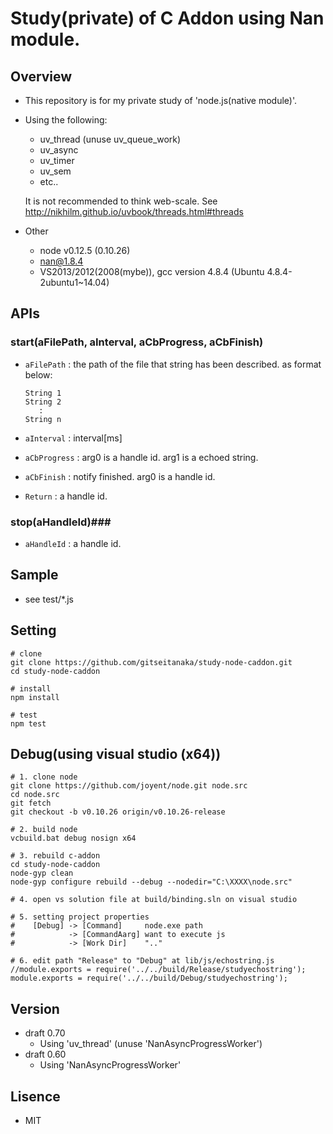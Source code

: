 # Study(private) of C Addon using Nan module.


## Overview

* This repository is for my private study of 'node.js(native module)'.
* Using the following:
    - uv_thread (unuse uv_queue_work)
    - uv_async
    - uv_timer
    - uv_sem
    - etc..
    
    It is not recommended to think web-scale.
    See <http://nikhilm.github.io/uvbook/threads.html#threads>

* Other
    - node v0.12.5 (0.10.26)
    - nan@1.8.4
    - VS2013/2012(2008(mybe)), gcc version 4.8.4 (Ubuntu 4.8.4-2ubuntu1~14.04)

## APIs

### start(aFilePath, aInterval, aCbProgress, aCbFinish) ###

+   `aFilePath` :
    the path of the file that string has been described. as format below:

		String 1
		String 2
		   :
		String n

+   `aInterval` :
    interval[ms]

+   `aCbProgress` : arg0 is a handle id. arg1 is a echoed string.

+   `aCbFinish` : notify finished. arg0 is a handle id.

+   `Return` : a handle id.

### stop(aHandleId)###

+   `aHandleId` : a handle id.

## Sample

* see test/*.js

## Setting
	
	# clone
	git clone https://github.com/gitseitanaka/study-node-caddon.git
	cd study-node-caddon
	
	# install
	npm install
	
	# test
	npm test

## Debug(using visual studio (x64))

	# 1. clone node
	git clone https://github.com/joyent/node.git node.src
	cd node.src
	git fetch
	git checkout -b v0.10.26 origin/v0.10.26-release

	# 2. build node
	vcbuild.bat debug nosign x64

	# 3. rebuild c-addon
	cd study-node-caddon
	node-gyp clean
	node-gyp configure rebuild --debug --nodedir="C:\XXXX\node.src" 
	
	# 4. open vs solution file at build/binding.sln on visual studio
	
	# 5. setting project properties
	#    [Debug] -> [Command]     node.exe path
	#            -> [CommandAarg] want to execute js
	#            -> [Work Dir]    ".."
	
	# 6. edit path "Release" to "Debug" at lib/js/echostring.js
	//module.exports = require('../../build/Release/studyechostring');
	module.exports = require('../../build/Debug/studyechostring');


## Version

* draft 0.70
    - Using 'uv_thread' (unuse 'NanAsyncProgressWorker')
* draft 0.60
    - Using 'NanAsyncProgressWorker'

## Lisence

* MIT

